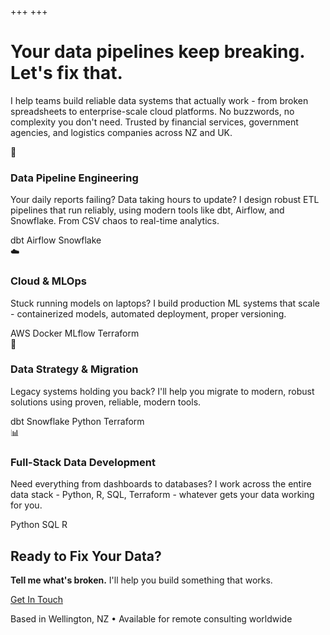 +++
+++

# Your data pipelines keep breaking. Let's fix that.

I help teams build reliable data systems that actually work - from broken spreadsheets to
enterprise-scale cloud platforms. No buzzwords, no complexity you don't need. Trusted by financial
services, government agencies, and logistics companies across NZ and UK.


<div class="services-preview">
    <div class="highlight-card">
        <span class="service-icon">🔧</span>
        <h3>Data Pipeline Engineering</h3>
        <p>
            Your daily reports failing? Data taking hours to update? I design robust ETL pipelines
            that run reliably, using modern tools like dbt, Airflow, and Snowflake. From CSV chaos
            to real-time analytics.
        </p>
        <div class="tech-tags">
            <span class="tech-tag">dbt</span>
            <span class="tech-tag">Airflow</span>
            <span class="tech-tag">Snowflake</span>
        </div>
    </div>
    <div class="highlight-card">
        <span class="service-icon">☁️</span>
        <h3>Cloud & MLOps</h3>
        <p>
            Stuck running models on laptops? I build production ML systems that scale -
            containerized models, automated deployment, proper versioning.
        </p>
        <div class="tech-tags">
            <span class="tech-tag">AWS</span>
            <span class="tech-tag">Docker</span>
            <span class="tech-tag">MLflow</span>
            <span class="tech-tag">Terraform</span>
        </div>
    </div>
    <div class="highlight-card">
        <span class="service-icon">🚀</span>
        <h3>Data Strategy & Migration</h3>
        <p>
            Legacy systems holding you back? I'll help you migrate to modern, robust solutions
            using proven, reliable, modern tools.
        </p>
        <div class="tech-tags">
            <span class="tech-tag">dbt</span>
            <span class="tech-tag">Snowflake</span>
            <span class="tech-tag">Python</span>
            <span class="tech-tag">Terraform</span>
        </div>
    </div>
    <div class="highlight-card">
        <span class="service-icon">📊</span>
        <h3>Full-Stack Data Development</h3>
        <p>
            Need everything from dashboards to databases? I work across the entire data stack -
            Python, R, SQL, Terraform - whatever gets your data working for you.
        </p>
        <div class="tech-tags">
            <span class="tech-tag">Python</span>
            <span class="tech-tag">SQL</span>
            <span class="tech-tag">R</span>
        </div>
    </div>
</div>

<div class="hero-cta">
    <h2>Ready to Fix Your Data?</h2>
    <p><strong>Tell me what's broken.</strong> I'll help you build something that works.</p>
    <a href="mailto:lewin.a.f@gmail.com?subject=Data%20Engineering%20Help&body=Hi%20Lewin,%0D%0A%0D%0AI%20need%20help%20with:%0D%0A%0D%0A[Describe%20your%20data%20challenge%20here]" class="contact-button">
        <i class="fas fa-envelope"></i>
        Get In Touch
    </a>
    <p class="location-text">Based in Wellington, NZ • Available for remote consulting worldwide</p>
</div>
